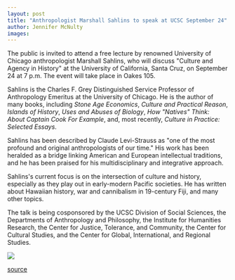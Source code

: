 ```yaml
---
layout: post
title: "Anthropologist Marshall Sahlins to speak at UCSC September 24"
author: Jennifer McNulty
images:
---
```


The public is invited to attend a free lecture by renowned University of Chicago anthropologist Marshall Sahlins, who will discuss "Culture and Agency in History" at the University of California, Santa Cruz, on September 24 at 7 p.m. The event will take place in Oakes 105.

Sahlins is the Charles F. Grey Distinguished Service Professor of Anthropology Emeritus at the University of Chicago. He is the author of many books, including _Stone Age Economics_, _Culture and Practical Reason_, _Islands of History_, _Uses and Abuses of Biology_, _How "Natives" Think: About Captain Cook For Example_, and, most recently, _Culture in Practice: Selected Essays_.  
  
Sahlins has been described by Claude Levi-Strauss as "one of the most profound and original anthropologists of our time." His work has been heralded as a bridge linking American and European intellectual traditions, and he has been praised for his multidisciplinary and integrative approach.  
  
Sahlins's current focus is on the intersection of culture and history, especially as they play out in early-modern Pacific societies. He has written about Hawaiian history, war and cannibalism in 19-century Fiji, and many other topics.   
  
The talk is being cosponsored by the UCSC Division of Social Sciences, the Departments of Anthropology and Philosophy, the Institute for Humanities Research, the Center for Justice, Tolerance, and Community, the Center for Cultural Studies, and the Center for Global, International, and Regional Studies.

  

![ ][1]

[1]: ../../images/trans.gif

[source](http://www1.ucsc.edu/currents/01-02/09-24/lecture.html "Permalink to lecture")
